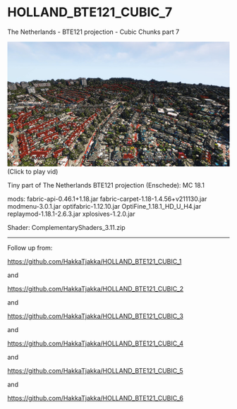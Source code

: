 # HOLLAND_BTE121_CUBIC_7
The Netherlands - BTE121 projection - Cubic Chunks part 7

[![Demo CountPages alpha](https://github.com/HakkaTjakka/HOLLAND_BTE121_CUBIC_7/blob/main/STUFF/mc.jpg)](https://www.youtube.com/watch?v=NKsk3I567V8)
(Click to play vid)

Tiny part of The Netherlands BTE121 projection (Enschede): MC 18.1

mods:
fabric-api-0.46.1+1.18.jar
fabric-carpet-1.18-1.4.56+v211130.jar
modmenu-3.0.1.jar
optifabric-1.12.10.jar
OptiFine_1.18.1_HD_U_H4.jar
replaymod-1.18.1-2.6.3.jar
xplosives-1.2.0.jar

Shader:
ComplementaryShaders_3.11.zip

***********************************************

Follow up from:

https://github.com/HakkaTjakka/HOLLAND_BTE121_CUBIC_1

and 

https://github.com/HakkaTjakka/HOLLAND_BTE121_CUBIC_2

and 

https://github.com/HakkaTjakka/HOLLAND_BTE121_CUBIC_3

and 

https://github.com/HakkaTjakka/HOLLAND_BTE121_CUBIC_4

and 

https://github.com/HakkaTjakka/HOLLAND_BTE121_CUBIC_5

and 

https://github.com/HakkaTjakka/HOLLAND_BTE121_CUBIC_6
